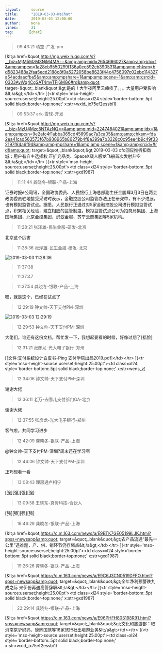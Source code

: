 ```yaml
---
layout:     source 
title:      "2019-03-03-WeChat"
date:       2019-03-03 12:00:00
author:     None
lines:      21 
tag:       [chat]
---
```

> 09:43:21  晴空-广发-pm  
   
[&amp;lt;a href=&amp;quot;http://mp.weixin.qq.com/s?__biz=MjM5MzM3NjM4MA==&amp;amp;mid=2654696027&amp;amp;idx=1&amp;amp;sn=1a28eb9550299f136a0cc592eb390531&amp;amp;chksm=bd5823488a2faa5ecd2188c8f0a5272058be8623f44c4756097c02ebc114327a54acdaacfba5&amp;amp;mpshare=1&amp;amp;scene=1&amp;amp;srcid=0303AvWq4CgSAT4mvTFj6MG6#rd&amp;quot; target=&amp;quot;_blank&amp;quot;&amp;gt;是的！大半夜阿里云瘫痪了。。。大量用户受影响&amp;lt;/a&amp;gt;&lt;/td&gt;&lt;/tr&gt;
](&lt;tr style='mso-height-source:userset;height:25.00pt'&gt;&lt;td class=xl24  style='border-bottom:.5pt solid black;border-top:none;' x:str&gt;wxid_jx75ef2essbi1)  
   
> 09:53:37  ark-雪球-开发  
   
[&amp;lt;a href=&amp;quot;http://mp.weixin.qq.com/s?__biz=MzU4Mzc5NTAzNQ==&amp;amp;mid=2247484021&amp;amp;idx=1&amp;amp;sn=9e2afc4f1abba365cd45699ac7a3ca05&amp;amp;chksm=fda2ea41cad563573f67b938965b86279b4f8a399a7b3328c0c95ee4b9c49f332197f84a6f94&amp;amp;mpshare=1&amp;amp;scene=1&amp;amp;srcid=#rd&amp;quot; target=&amp;quot;_blank&amp;quot;&amp;gt;2019-03-03 ofo回应推折扣商城：用户有自主选择权 正扩充品类、SpaceX载人版龙飞船首次发射升空&amp;lt;/a&amp;gt;&lt;/td&gt;&lt;/tr&gt;
](&lt;tr style='mso-height-source:userset;height:25.00pt'&gt;&lt;td class=xl24  style='border-bottom:.5pt solid black;border-top:none;' x:str&gt;gxd1987)  
   
> 11:11:44  龚晓冬-银联-产品-上海  
   
证券时报e公司讯，全国政协委员、人民银行上海总部副主任金鹏辉3月3日在两会政协委员驻地接受采访时表示，金融控股公司监管办法正在研究中，有不少进展，也有模拟监管试点。据悉，人民银行正通过对5家金融控股公司进行模拟监管试点，积累相关经验，建立相应的监管制度。模拟监管试点公司为招商局集团、上海国际集团、北京金控集团、蚂蚁金服、苏宁云商集团等5家机构。  
   
> 11:28:21  张泽雄-民生金服-研发-北京  
   
北京这个厉害  
   
> 11:28:36  张泽雄-民生金服-研发-北京  
   
![2019-03-03 11:28:36](http://static.cocolian.cn/img/20190303_112836.png) 
   
> 11:37:38    
   
> 11:37:47    
   
> 11:37:54  龚晓冬-银联-产品-上海  
   
嗯，就是这个，已经在试点了  
   
> 12:29:19  钟文帅-天下支付PM-深圳  
   
![2019-03-03 12:29:19](http://static.cocolian.cn/img/20190303_122919.png) 
   
> 12:29:53  钟文帅-天下支付PM-深圳  
   
大佬们，谁还有这份文档，帮忙发一下，我想起要看的时候，好像过期了[捂脸]  
   
> 12:31:21  张彦龙-光大电子银行-郑州  
   
[[文件:支付系统设计白皮书-Ping 支付学院出品2019.pdf]&lt;/td&gt;&lt;/tr&gt;
](&lt;tr style='mso-height-source:userset;height:25.00pt'&gt;&lt;td class=xl24  style='border-bottom:.5pt solid black;border-top:none;' x:str&gt;wens_z)  
   
> 12:34:06  钟文帅-天下支付PM-深圳  
   
谢谢大佬  
   
> 12:36:11  老万-去哪儿支付部门QA-北京  
   
谢谢大佬  
   
> 12:37:55  张彦龙-光大电子银行-郑州  
   
客气啦，共同学习进步  
   
> 12:42:09  龚晓冬-银联-产品-上海  
   
@钟文帅-天下支付PM-深圳?周末还在学习啊  
   
> 12:44:06  钟文帅-天下支付PM-深圳  
   
正巧想看一看  
   
> 13:08:43  理房通卢相宁  
   
[强][强][强][强]  
   
> 13:09:58  王晓东-真传科技-合伙人  
   
[强][强][强][强]  
   
> 16:46:29  龚晓冬-银联-产品-上海  
   
[&amp;lt;a href=&amp;quot;https://c.m.163.com/news/a/E9BTK7GE05199LJK.html?spss=newsapp&amp;quot; target=&amp;quot;_blank&amp;quot;&amp;gt;农产品流通“最先一公里”遇难题，产、供、销环节仍存堵点&amp;lt;/a&amp;gt;&lt;/td&gt;&lt;/tr&gt;
](&lt;tr style='mso-height-source:userset;height:25.00pt'&gt;&lt;td class=xl24  style='border-bottom:.5pt solid black;border-top:none;' x:str&gt;gxd1987)  
   
> 19:26:26  龚晓冬-银联-产品-上海  
   
[&amp;lt;a href=&amp;quot;https://c.m.163.com/news/a/E9C6J3CN0519DFFO.html?spss=newsapp&amp;quot; target=&amp;quot;_blank&amp;quot;&amp;gt;全年净利预警跌九成之际 来伊份再遇高管辞职&amp;lt;/a&amp;gt;&lt;/td&gt;&lt;/tr&gt;
](&lt;tr style='mso-height-source:userset;height:25.00pt'&gt;&lt;td class=xl24  style='border-bottom:.5pt solid black;border-top:none;' x:str&gt;gxd1987)  
   
> 22:29:14  龚晓冬-银联-产品-上海  
   
[&amp;lt;a href=&amp;quot;https://c.m.163.com/news/a/E96PHFH805198R91.html?spss=newsapp&amp;quot; target=&amp;quot;_blank&amp;quot;&amp;gt;文化和旅游部：取消南京驴妈妈、康辉国旅等16家旅行社出境游业务&amp;lt;/a&amp;gt;&lt;/td&gt;&lt;/tr&gt;
](&lt;tr style='mso-height-source:userset;height:25.00pt'&gt;&lt;td class=xl24  style='border-bottom:.5pt solid black;border-top:none;' x:str&gt;wxid_jx75ef2essbi1)  
   
